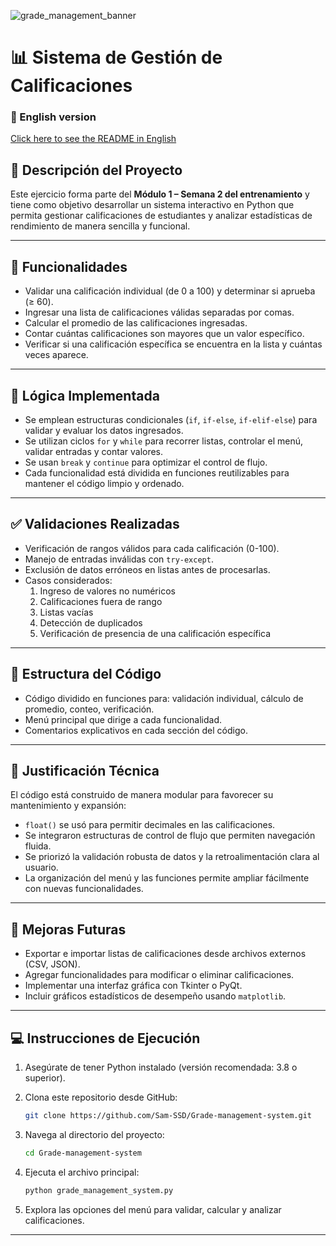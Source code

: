 
![grade_management_banner](https://github.com/user-attachments/assets/c8f3e51e-288e-4556-8aff-53e6285b231f)

# 📊 Sistema de Gestión de Calificaciones

### 📘 English version  
[Click here to see the README in English](./README_EN.md)

## 📌 Descripción del Proyecto

Este ejercicio forma parte del **Módulo 1 – Semana 2 del entrenamiento** y tiene como objetivo desarrollar un sistema interactivo en Python que permita gestionar calificaciones de estudiantes y analizar estadísticas de rendimiento de manera sencilla y funcional.

---

## 🎯 Funcionalidades

- Validar una calificación individual (de 0 a 100) y determinar si aprueba (≥ 60).
- Ingresar una lista de calificaciones válidas separadas por comas.
- Calcular el promedio de las calificaciones ingresadas.
- Contar cuántas calificaciones son mayores que un valor específico.
- Verificar si una calificación específica se encuentra en la lista y cuántas veces aparece.

---

## 🧠 Lógica Implementada

- Se emplean estructuras condicionales (`if`, `if-else`, `if-elif-else`) para validar y evaluar los datos ingresados.
- Se utilizan ciclos `for` y `while` para recorrer listas, controlar el menú, validar entradas y contar valores.
- Se usan `break` y `continue` para optimizar el control de flujo.
- Cada funcionalidad está dividida en funciones reutilizables para mantener el código limpio y ordenado.

---

## ✅ Validaciones Realizadas

- Verificación de rangos válidos para cada calificación (0-100).
- Manejo de entradas inválidas con `try-except`.
- Exclusión de datos erróneos en listas antes de procesarlas.
- Casos considerados:
  1. Ingreso de valores no numéricos
  2. Calificaciones fuera de rango
  3. Listas vacías
  4. Detección de duplicados
  5. Verificación de presencia de una calificación específica

---

## 📁 Estructura del Código

- Código dividido en funciones para: validación individual, cálculo de promedio, conteo, verificación.
- Menú principal que dirige a cada funcionalidad.
- Comentarios explicativos en cada sección del código.

---

## 🧩 Justificación Técnica

El código está construido de manera modular para favorecer su mantenimiento y expansión:

- `float()` se usó para permitir decimales en las calificaciones.
- Se integraron estructuras de control de flujo que permiten navegación fluida.
- Se priorizó la validación robusta de datos y la retroalimentación clara al usuario.
- La organización del menú y las funciones permite ampliar fácilmente con nuevas funcionalidades.

---

## 🚀 Mejoras Futuras

- Exportar e importar listas de calificaciones desde archivos externos (CSV, JSON).
- Agregar funcionalidades para modificar o eliminar calificaciones.
- Implementar una interfaz gráfica con Tkinter o PyQt.
- Incluir gráficos estadísticos de desempeño usando `matplotlib`.

---

## 💻 Instrucciones de Ejecución

1. Asegúrate de tener Python instalado (versión recomendada: 3.8 o superior).
2. Clona este repositorio desde GitHub:

   ```bash
   git clone https://github.com/Sam-SSD/Grade-management-system.git
   ```

3. Navega al directorio del proyecto:

   ```bash
   cd Grade-management-system
   ```

4. Ejecuta el archivo principal:

   ```bash
   python grade_management_system.py
   ```

5. Explora las opciones del menú para validar, calcular y analizar calificaciones.

---
